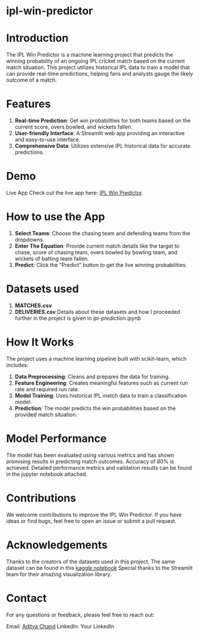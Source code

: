 # ipl-win-predictor

# Introduction
The IPL Win Predictor is a machine learning project that predicts the winning probability of an ongoing IPL cricket match based on the current match situation. This project utilizes historical IPL data to train a model that can provide real-time predictions, helping fans and analysts gauge the likely outcome of a match.

# Features
1) **Real-time Prediction**: Get win probabilities for both teams based on the current score, overs bowled, and wickets fallen.
2) **User-friendly Interface**: A Streamlit web app providing an interactive and easy-to-use interface.
3) **Comprehensive Data**: Utilizes extensive IPL historical data for accurate predictions.

   
# Demo
Live App
Check out the live app here: [IPL Win Predictor](https://ipl-win-predictor-aditya.streamlit.app/).

# How to use the App
1) **Select Teams**: Choose the chasing team and defending teams from the dropdowns.
2) **Enter The Equation**: Provide current match details like the target to chase, score of chasing team, overs bowled by bowling team, and wickets of batting team fallen.
3) **Predict:** Click the "Predict" button to get the live winning probabilities.

# Datasets used
1) **MATCHES.csv**
2) **DELIVERIES.csv**
   Details about these datasets and how I proceeded further in the project is given in *ipl-prediction.ipynb* 

# How It Works
The project uses a machine learning pipeline built with scikit-learn, which includes:

1) **Data Preprocessing**: Cleans and prepares the data for training.
2) **Feature Engineering**: Creates meaningful features such as current run rate and required run rate.
3) **Model Training**: Uses historical IPL match data to train a classification model.
4) **Prediction**: The model predicts the win probabilities based on the provided match situation.


# Model Performance
The model has been evaluated using various metrics and has shown promising results in predicting match outcomes. Accuracy of 80% is achieved. Detailed performance metrics and validation results can be found in the jupyter notebook attached.

# Contributions
We welcome contributions to improve the IPL Win Predictor. If you have ideas or find bugs, feel free to open an issue or submit a pull request.



# Acknowledgements
Thanks to the creators of the datasets used in this project. The same dataset can be found in this [kaggle notebook](https://www.kaggle.com/datasets/ramjidoolla/ipl-data-set)
Special thanks to the Streamlit team for their amazing visualization library.


# Contact
For any questions or feedback, please feel free to reach out:

Email: [Aditya Chand](mailto:adichand.04@gmail.com)
LinkedIn: Your LinkedIn

